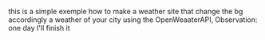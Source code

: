 this is a simple exemple how to make a weather site that change the bg 
accordingly a weather of your city using the OpenWeaaterAPI, Observation: one day I'll finish it

